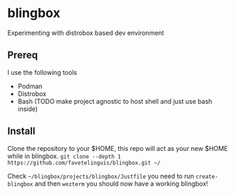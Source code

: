# blingbox
Experimenting with distrobox based dev environment

## Prereq
I use the following tools
* Podman
* Distrobox
* Bash (TODO make project agnostic to host shell and just use bash inside)

## Install
Clone the repository to your $HOME, this repo will act as your new $HOME while in blingbox.
`git clone --depth 1 https://github.com/favetelinguis/blingbox.git ~/`

Check `~/blingbox/projects/blingbox/Justfile` you need to run `create-blingbox` and then `wezterm` you should now have a working blingbox!
